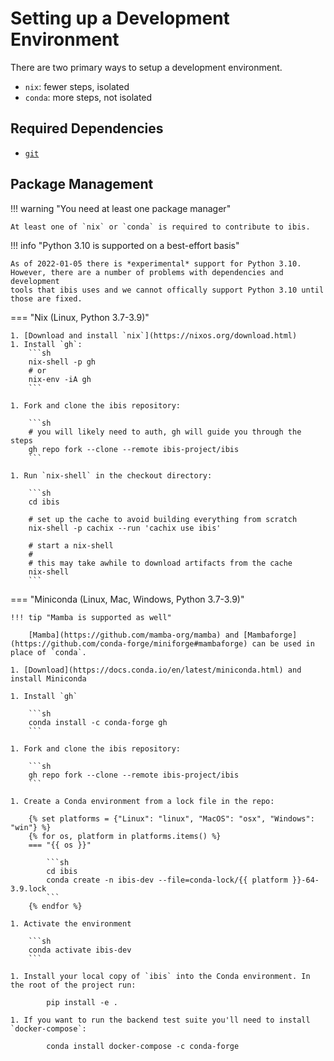 # Setting up a Development Environment

There are two primary ways to setup a development environment.

- `nix`: fewer steps, isolated
- `conda`: more steps, not isolated

## Required Dependencies

- [`git`](https://git-scm.com/)

## Package Management

!!! warning "You need at least one package manager"

    At least one of `nix` or `conda` is required to contribute to ibis.

!!! info "Python 3.10 is supported on a best-effort basis"

    As of 2022-01-05 there is *experimental* support for Python 3.10.
    However, there are a number of problems with dependencies and development
    tools that ibis uses and we cannot offically support Python 3.10 until
    those are fixed.

=== "Nix (Linux, Python 3.7-3.9)"

    1. [Download and install `nix`](https://nixos.org/download.html)
    1. Install `gh`:
        ```sh
        nix-shell -p gh
        # or
        nix-env -iA gh
        ```

    1. Fork and clone the ibis repository:

        ```sh
        # you will likely need to auth, gh will guide you through the steps
        gh repo fork --clone --remote ibis-project/ibis
        ```

    1. Run `nix-shell` in the checkout directory:

        ```sh
        cd ibis

        # set up the cache to avoid building everything from scratch
        nix-shell -p cachix --run 'cachix use ibis'

        # start a nix-shell
        #
        # this may take awhile to download artifacts from the cache
        nix-shell
        ```

=== "Miniconda (Linux, Mac, Windows, Python 3.7-3.9)"

    !!! tip "Mamba is supported as well"

        [Mamba](https://github.com/mamba-org/mamba) and [Mambaforge](https://github.com/conda-forge/miniforge#mambaforge) can be used in place of `conda`.

    1. [Download](https://docs.conda.io/en/latest/miniconda.html) and install Miniconda

    1. Install `gh`

        ```sh
        conda install -c conda-forge gh
        ```

    1. Fork and clone the ibis repository:

        ```sh
        gh repo fork --clone --remote ibis-project/ibis
        ```

    1. Create a Conda environment from a lock file in the repo:

        {% set platforms = {"Linux": "linux", "MacOS": "osx", "Windows": "win"} %}
        {% for os, platform in platforms.items() %}
        === "{{ os }}"

            ```sh
            cd ibis
            conda create -n ibis-dev --file=conda-lock/{{ platform }}-64-3.9.lock
            ```
        {% endfor %}

    1. Activate the environment

        ```sh
        conda activate ibis-dev
        ```

    1. Install your local copy of `ibis` into the Conda environment. In the root of the project run:

            pip install -e .

    1. If you want to run the backend test suite you'll need to install `docker-compose`:

            conda install docker-compose -c conda-forge
